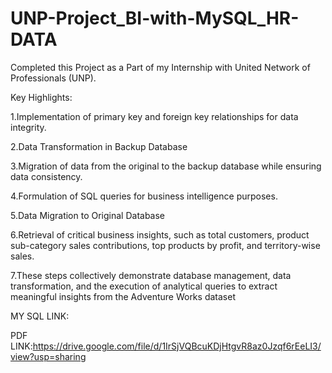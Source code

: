 # UNP-Project_BI-with-MySQL_HR-DATA
Completed this Project as a Part of my Internship with United Network of Professionals (UNP).

Key Highlights:

1.Implementation of primary key and foreign key relationships for data integrity.

2.Data Transformation in Backup Database

3.Migration of data from the original to the backup database while ensuring data consistency.

4.Formulation of SQL queries for business intelligence purposes.

5.Data Migration to Original Database

6.Retrieval of critical business insights, such as total customers, product sub-category sales contributions, top products by profit, and territory-wise sales.

7.These steps collectively demonstrate database management, data transformation, and the execution of analytical queries to extract meaningful insights from the Adventure Works dataset

MY SQL LINK: [](https://drive.google.com/file/d/1VnPz5y16yTcfdtwhxjggDaPXgHyQvY-_/view?usp=sharing)


PDF LINK:[](https://drive.google.com/file/d/1IrSjVQBcuKDjHtgvR8az0Jzqf6rEeLI3/view?usp=sharing)https://drive.google.com/file/d/1IrSjVQBcuKDjHtgvR8az0Jzqf6rEeLI3/view?usp=sharing

